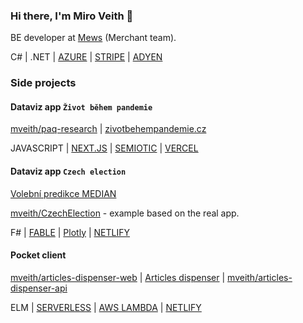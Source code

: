 ### Hi there, I'm Miro Veith 👋

BE developer at [Mews](https://github.com/MewsSystems/developers) (Merchant team).

C# | .NET | [AZURE](https://azure.microsoft.com/) | [STRIPE](https://stripe.com/) | [ADYEN](https://www.adyen.com/)

### Side projects

#### Dataviz app `Život během pandemie`

[mveith/paq-research](https://github.com/mveith/paq-research) | [zivotbehempandemie.cz](https://zivotbehempandemie.cz)

JAVASCRIPT | [NEXT.JS](https://nextjs.org/) | [SEMIOTIC](https://semiotic.nteract.io/) | [VERCEL](https://vercel.com)

#### Dataviz app `Czech election`

[Volební predikce MEDIAN](http://showme.median.cz/snemovni-volby/#/historie)

[mveith/CzechElection](https://github.com/mveith/CzechElection) - example based on the real app.

F# | [FABLE](https://fable.io/) | [Plotly](https://plotly.com/javascript/) | [NETLIFY](https://netlify.com/)

#### Pocket client

[mveith/articles-dispenser-web](https://github.com/mveith/articles-dispenser-web) | [Articles dispenser](https://articles-dispenser.mveith.com/) | [mveith/articles-dispenser-api](https://github.com/mveith/articles-dispenser-api)

ELM | [SERVERLESS](https://www.serverless.com/) | [AWS LAMBDA](https://aws.amazon.com/lambda/) | [NETLIFY](https://netlify.com/)
